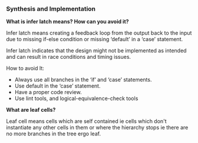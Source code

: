 ### Synthesis and Implementation 

**What is infer latch means? How can you avoid it?**

Infer latch means creating a feedback loop from the output back to the input due to missing if-else condition or missing ‘default’ in a ‘case’ statement. 

Infer latch indicates that the design might not be implemented as intended and can result in race conditions and timing issues.

How to avoid It:

- Always use all branches in the ‘if’ and ‘case’ statements.
- Use default in the ‘case’ statement.
- Have a proper code review.
- Use lint tools, and logical-equivalence-check tools

**What are leaf cells?**

Leaf cell means cells which are self contained ie cells which don't instantiate any other cells in them or where the hierarchy stops ie there are no more branches in the tree ergo leaf.